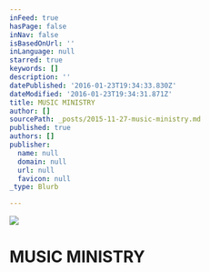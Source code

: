 ```yaml
---
inFeed: true
hasPage: false
inNav: false
isBasedOnUrl: ''
inLanguage: null
starred: true
keywords: []
description: ''
datePublished: '2016-01-23T19:34:33.830Z'
dateModified: '2016-01-23T19:34:31.871Z'
title: MUSIC MINISTRY
author: []
sourcePath: _posts/2015-11-27-music-ministry.md
published: true
authors: []
publisher:
  name: null
  domain: null
  url: null
  favicon: null
_type: Blurb

---
```

![](https://s3-us-west-2.amazonaws.com/the-grid-img/p/8d8451ade4c39f9e8e47f700945536cb1ec7e6b3.jpg)

# MUSIC MINISTRY